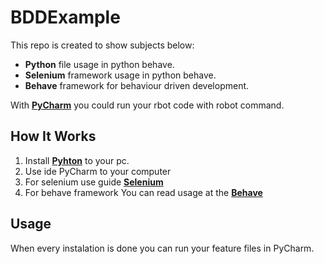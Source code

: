 # BDDExample

This repo is created to show subjects below:


* **Python** file usage in python behave.
* **Selenium** framework usage in python behave.
* **Behave** framework for behaviour driven development.


With **[PyCharm]** you could run your rbot code with robot command.


[Pyhton]: https://www.python.org/
[PyCharm]: https://www.jetbrains.com/pycharm/
[Selenium]: https://selenium-python.readthedocs.io/
[Behave]: https://behave.readthedocs.io/en/stable/

## How It Works

1. Install **[Pyhton]** to your pc.
2. Use ide PyCharm to your computer
3. For selenium use guide **[Selenium]**
4. For behave framework You can read usage at the **[Behave]**


## Usage
When every instalation is done you can run your feature files in PyCharm.
